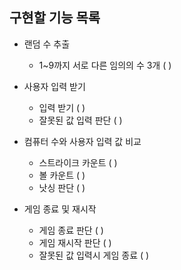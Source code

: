 ## 구현할 기능 목록

- 랜덤 수 추출
  - 1~9까지 서로 다른 임의의 수 3개 ( )  


- 사용자 입력 받기
  - 입력 받기 ( ) 
  - 잘못된 값 입력 판단 ( )  


- 컴퓨터 수와 사용자 입력 값 비교
  - 스트라이크 카운트 ( )
  - 볼 카운트 ( )
  - 낫싱 판단 ( )  
  

- 게임 종료 및 재시작
  - 게임 종료 판단 ( )
  - 게임 재시작 판단 ( )
  - 잘못된 값 입력시 게임 종료 ( )